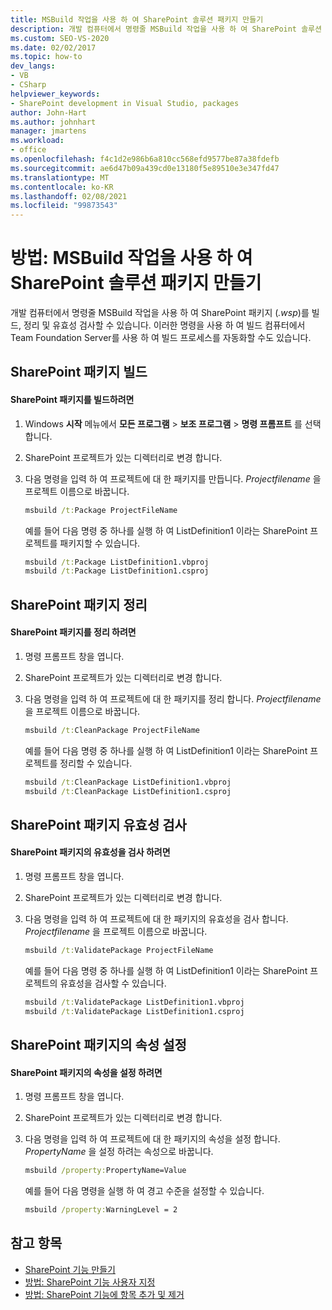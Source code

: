 ```yaml
---
title: MSBuild 작업을 사용 하 여 SharePoint 솔루션 패키지 만들기
description: 개발 컴퓨터에서 명령줄 MSBuild 작업을 사용 하 여 SharePoint 솔루션 패키지 (.wsp)를 빌드, 정리 및 유효성 검사 하는 방법에 대해 알아봅니다.
ms.custom: SEO-VS-2020
ms.date: 02/02/2017
ms.topic: how-to
dev_langs:
- VB
- CSharp
helpviewer_keywords:
- SharePoint development in Visual Studio, packages
author: John-Hart
ms.author: johnhart
manager: jmartens
ms.workload:
- office
ms.openlocfilehash: f4c1d2e986b6a810cc568efd9577be87a38fdefb
ms.sourcegitcommit: ae6d47b09a439cd0e13180f5e89510e3e347fd47
ms.translationtype: MT
ms.contentlocale: ko-KR
ms.lasthandoff: 02/08/2021
ms.locfileid: "99873543"
---
```

# <a name="how-to-create-a-sharepoint-solution-package-by-using-msbuild-tasks"></a>방법: MSBuild 작업을 사용 하 여 SharePoint 솔루션 패키지 만들기
  개발 컴퓨터에서 명령줄 MSBuild 작업을 사용 하 여 SharePoint 패키지 (*.wsp*)를 빌드, 정리 및 유효성 검사할 수 있습니다. 이러한 명령을 사용 하 여 빌드 컴퓨터에서 Team Foundation Server를 사용 하 여 빌드 프로세스를 자동화할 수도 있습니다.

## <a name="build-a-sharepoint-package"></a>SharePoint 패키지 빌드

#### <a name="to-build-a-sharepoint-package"></a>SharePoint 패키지를 빌드하려면

1. Windows **시작** 메뉴에서 **모든 프로그램**  >  **보조 프로그램**  >  **명령 프롬프트** 를 선택 합니다.

2. SharePoint 프로젝트가 있는 디렉터리로 변경 합니다.

3. 다음 명령을 입력 하 여 프로젝트에 대 한 패키지를 만듭니다. *Projectfilename* 을 프로젝트 이름으로 바꿉니다.

    ```cmd
    msbuild /t:Package ProjectFileName
    ```

     예를 들어 다음 명령 중 하나를 실행 하 여 ListDefinition1 이라는 SharePoint 프로젝트를 패키지할 수 있습니다.

    ```cmd
    msbuild /t:Package ListDefinition1.vbproj
    msbuild /t:Package ListDefinition1.csproj
    ```

## <a name="clean-a-sharepoint-package"></a>SharePoint 패키지 정리

#### <a name="to-clean-a-sharepoint-package"></a>SharePoint 패키지를 정리 하려면

1. 명령 프롬프트 창을 엽니다.

2. SharePoint 프로젝트가 있는 디렉터리로 변경 합니다.

3. 다음 명령을 입력 하 여 프로젝트에 대 한 패키지를 정리 합니다. *Projectfilename* 을 프로젝트 이름으로 바꿉니다.

    ```cmd
    msbuild /t:CleanPackage ProjectFileName
    ```

     예를 들어 다음 명령 중 하나를 실행 하 여 ListDefinition1 이라는 SharePoint 프로젝트를 정리할 수 있습니다.

    ```cmd
    msbuild /t:CleanPackage ListDefinition1.vbproj
    msbuild /t:CleanPackage ListDefinition1.csproj
    ```

## <a name="validate-a-sharepoint-package"></a>SharePoint 패키지 유효성 검사

#### <a name="to-validate-a-sharepoint-package"></a>SharePoint 패키지의 유효성을 검사 하려면

1. 명령 프롬프트 창을 엽니다.

2. SharePoint 프로젝트가 있는 디렉터리로 변경 합니다.

3. 다음 명령을 입력 하 여 프로젝트에 대 한 패키지의 유효성을 검사 합니다. *Projectfilename* 을 프로젝트 이름으로 바꿉니다.

    ```cmd
    msbuild /t:ValidatePackage ProjectFileName
    ```

     예를 들어 다음 명령 중 하나를 실행 하 여 ListDefinition1 이라는 SharePoint 프로젝트의 유효성을 검사할 수 있습니다.

    ```cmd
    msbuild /t:ValidatePackage ListDefinition1.vbproj
    msbuild /t:ValidatePackage ListDefinition1.csproj
    ```

## <a name="set-properties-in-a-sharepoint-package"></a>SharePoint 패키지의 속성 설정

#### <a name="to-set-a-property-in-a-sharepoint-package"></a>SharePoint 패키지의 속성을 설정 하려면

1. 명령 프롬프트 창을 엽니다.

2. SharePoint 프로젝트가 있는 디렉터리로 변경 합니다.

3. 다음 명령을 입력 하 여 프로젝트에 대 한 패키지의 속성을 설정 합니다. *PropertyName* 을 설정 하려는 속성으로 바꿉니다.

    ```cmd
    msbuild /property:PropertyName=Value
    ```

     예를 들어 다음 명령을 실행 하 여 경고 수준을 설정할 수 있습니다.

    ```cmd
    msbuild /property:WarningLevel = 2
    ```

## <a name="see-also"></a>참고 항목
- [SharePoint 기능 만들기](../sharepoint/creating-sharepoint-features.md)
- [방법: SharePoint 기능 사용자 지정](../sharepoint/how-to-customize-a-sharepoint-feature.md)
- [방법: SharePoint 기능에 항목 추가 및 제거](../sharepoint/how-to-add-and-remove-items-to-sharepoint-features.md)
